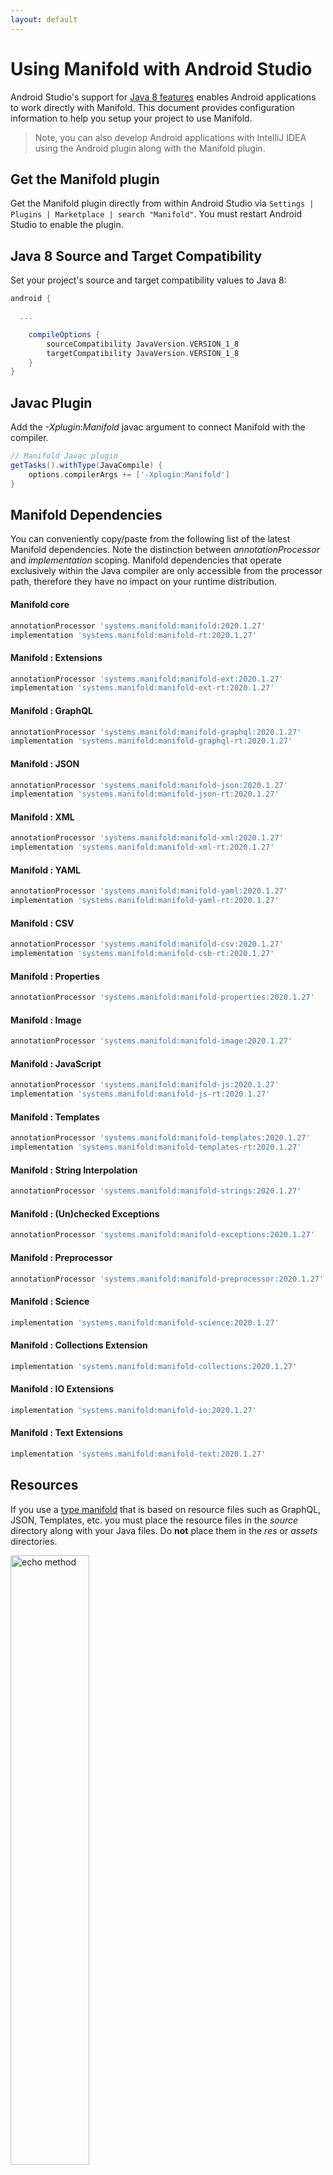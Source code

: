 ```yaml
---
layout: default
---
```


# Using Manifold with Android Studio

Android Studio's support for [Java 8 features](https://developer.android.com/studio/write/java8-support.html) enables
Android applications to work directly with Manifold. This document provides configuration information to help you setup
your project to use Manifold.

>Note, you can also develop Android applications with IntelliJ IDEA using the Android plugin along with the Manifold
>plugin. 

## Get the Manifold plugin
Get the Manifold plugin directly from within Android Studio via `Settings | Plugins | Marketplace | search "Manifold"`.
You must restart Android Studio to enable the plugin. 
 
## Java 8 Source and Target Compatibility 
Set your project's source and target compatibility values to Java 8:

```groovy
android {

  ...

    compileOptions {
        sourceCompatibility JavaVersion.VERSION_1_8
        targetCompatibility JavaVersion.VERSION_1_8
    }
}
```

## Javac Plugin
Add the *-Xplugin:Manifold* javac argument to connect Manifold with the compiler.

```groovy
// Manifold Javac plugin
getTasks().withType(JavaCompile) {
    options.compilerArgs += ['-Xplugin:Manifold']
}
```    

## Manifold Dependencies
You can conveniently copy/paste from the following list of the latest Manifold dependencies. Note the distinction
between *annotationProcessor* and *implementation* scoping. Manifold dependencies that operate exclusively within the
Java compiler are only accessible from the processor path, therefore they have no impact on your runtime distribution.

#### Manifold core
```groovy
annotationProcessor 'systems.manifold:manifold:2020.1.27'
implementation 'systems.manifold:manifold-rt:2020.1.27'
```
#### Manifold : Extensions
```groovy
annotationProcessor 'systems.manifold:manifold-ext:2020.1.27'
implementation 'systems.manifold:manifold-ext-rt:2020.1.27'
```
#### Manifold : GraphQL
```groovy
annotationProcessor 'systems.manifold:manifold-graphql:2020.1.27'
implementation 'systems.manifold:manifold-graphql-rt:2020.1.27'
```
#### Manifold : JSON
```groovy
annotationProcessor 'systems.manifold:manifold-json:2020.1.27'
implementation 'systems.manifold:manifold-json-rt:2020.1.27'
```
#### Manifold : XML
```groovy
annotationProcessor 'systems.manifold:manifold-xml:2020.1.27'
implementation 'systems.manifold:manifold-xml-rt:2020.1.27'
```
#### Manifold : YAML
```groovy
annotationProcessor 'systems.manifold:manifold-yaml:2020.1.27'
implementation 'systems.manifold:manifold-yaml-rt:2020.1.27'
```
#### Manifold : CSV
```groovy
annotationProcessor 'systems.manifold:manifold-csv:2020.1.27'
implementation 'systems.manifold:manifold-csb-rt:2020.1.27'
```
#### Manifold : Properties
```groovy
annotationProcessor 'systems.manifold:manifold-properties:2020.1.27'
```
#### Manifold : Image
```groovy
annotationProcessor 'systems.manifold:manifold-image:2020.1.27'
```
#### Manifold : JavaScript
```groovy
annotationProcessor 'systems.manifold:manifold-js:2020.1.27'
implementation 'systems.manifold:manifold-js-rt:2020.1.27'
```
#### Manifold : Templates
```groovy
annotationProcessor 'systems.manifold:manifold-templates:2020.1.27'
implementation 'systems.manifold:manifold-templates-rt:2020.1.27'
```
#### Manifold : String Interpolation
```groovy
annotationProcessor 'systems.manifold:manifold-strings:2020.1.27'
```
#### Manifold : (Un)checked Exceptions
```groovy
annotationProcessor 'systems.manifold:manifold-exceptions:2020.1.27'
```
#### Manifold : Preprocessor
```groovy
annotationProcessor 'systems.manifold:manifold-preprocessor:2020.1.27'
```
#### Manifold : Science
```groovy
implementation 'systems.manifold:manifold-science:2020.1.27'
```
#### Manifold : Collections Extension
```groovy
implementation 'systems.manifold:manifold-collections:2020.1.27'
```
#### Manifold : IO Extensions
```groovy
implementation 'systems.manifold:manifold-io:2020.1.27'
```
#### Manifold : Text Extensions
```groovy
implementation 'systems.manifold:manifold-text:2020.1.27'
```

## Resources

If you use a [type manifold](https://github.com/manifold-systems/manifold/tree/master/manifold-core-parent/manifold#the-big-picture)
that is based on resource files such as GraphQL, JSON, Templates, etc. you must place the resource files in the 
*source* directory along with your Java files.  Do **not** place them in the *res* or *assets* directories.
 
<p><img src="http://manifold.systems/images/android_resources.png" alt="echo method" width="50%" height="50%"/></p> 

